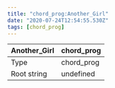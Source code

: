 ```yaml
---
title: "chord_prog:Another_Girl"
date: "2020-07-24T12:54:55.530Z"
tags: [chord_prog]
---
```


|Another_Girl|chord_prog|
|---|---|
|Type|chord_prog|
|Root string|undefined|

